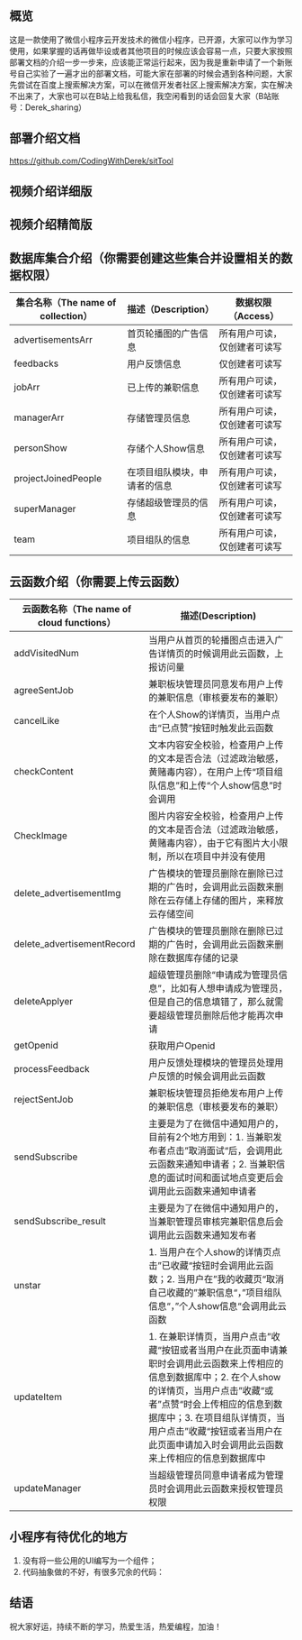 ## 概览

这是一款使用了微信小程序云开发技术的微信小程序，已开源，大家可以作为学习使用，如果掌握的话再做毕设或者其他项目的时候应该会容易一点，只要大家按照部署文档的介绍一步一步来，应该能正常运行起来，因为我是重新申请了一个新账号自己实验了一遍才出的部署文档，可能大家在部署的时候会遇到各种问题，大家先尝试在百度上搜索解决方案，可以在微信开发者社区上搜索解决方案，实在解决不出来了，大家也可以在B站上给我私信，我空闲看到的话会回复大家（B站账号：Derek_sharing）

## 部署介绍文档

https://github.com/CodingWithDerek/sitTool

## 视频介绍详细版



## 视频介绍精简版



## 数据库集合介绍（你需要创建这些集合并设置相关的数据权限）

| 集合名称（The name of collection） | 描述（Description）          | 数据权限（Access）           |
| ---------------------------------- | ---------------------------- | ---------------------------- |
| advertisementsArr                  | 首页轮播图的广告信息         | 所有用户可读，仅创建者可读写 |
| feedbacks                          | 用户反馈信息                 | 仅创建者可读写               |
| jobArr                             | 已上传的兼职信息             | 所有用户可读，仅创建者可读写 |
| managerArr                         | 存储管理员信息               | 所有用户可读，仅创建者可读写 |
| personShow                         | 存储个人Show信息             | 所有用户可读，仅创建者可读写 |
| projectJoinedPeople                | 在项目组队模块，申请者的信息 | 所有用户可读，仅创建者可读写 |
| superManager                       | 存储超级管理员的信息         | 所有用户可读，仅创建者可读写 |
| team                               | 项目组队的信息               | 所有用户可读，仅创建者可读写 |

## 云函数介绍（你需要上传云函数）

| 云函数名称（The name of cloud functions） | 描述(Description)                                            |
| ----------------------------------------- | ------------------------------------------------------------ |
| addVisitedNum                             | 当用户从首页的轮播图点击进入广告详情页的时候调用此云函数，上报访问量 |
| agreeSentJob                              | 兼职板块管理员同意发布用户上传的兼职信息（审核要发布的兼职） |
| cancelLike                                | 在个人Show的详情页，当用户点击“已点赞”按钮时触发此云函数     |
| checkContent                              | 文本内容安全校验，检查用户上传的文本是否合法（过滤政治敏感，黄赌毒内容），在用户上传“项目组队信息”和上传“个人show信息”时会调用 |
| CheckImage                                | 图片内容安全校验，检查用户上传的文本是否合法（过滤政治敏感，黄赌毒内容），由于它有图片大小限制，所以在项目中并没有使用 |
| delete_advertisementImg                   | 广告模块的管理员删除在删除已过期的广告时，会调用此云函数来删除在云存储上存储的图片，来释放云存储空间 |
| delete_advertisementRecord                | 广告模块的管理员删除在删除已过期的广告时，会调用此云函数来删除在数据库存储的记录 |
| deleteApplyer                             | 超级管理员删除“申请成为管理员信息”，比如有人想申请成为管理员，但是自己的信息填错了，那么就需要超级管理员删除后他才能再次申请 |
| getOpenid                                 | 获取用户Openid                                               |
| processFeedback                           | 用户反馈处理模块的管理员处理用户反馈的时候会调用此云函数     |
| rejectSentJob                             | 兼职板块管理员拒绝发布用户上传的兼职信息（审核要发布的兼职） |
| sendSubscribe                             | 主要是为了在微信中通知用户的，目前有2个地方用到：1. 当兼职发布者点击”取消面试“后，会调用此云函数来通知申请者；2. 当兼职信息的面试时间和面试地点变更后会调用此云函数来通知申请者 |
| sendSubscribe_result                      | 主要是为了在微信中通知用户的，当兼职管理员审核完兼职信息后会调用此云函数来通知发布者 |
| unstar                                    | 1. 当用户在个人show的详情页点击”已收藏“按钮时会调用此云函数；2. 当用户在”我的收藏页“取消自己收藏的”兼职信息“，”项目组队信息“，”个人show信息“会调用此云函数 |
| updateItem                                | 1. 在兼职详情页，当用户点击”收藏“按钮或者当用户在此页面申请兼职时会调用此云函数来上传相应的信息到数据库中；2. 在个人show的详情页，当用户点击”收藏“或者”点赞“时会上传相应的信息到数据库中；3. 在项目组队详情页，当用户点击”收藏“按钮或者当用户在此页面申请加入时会调用此云函数来上传相应的信息到数据库中 |
| updateManager                             | 当超级管理员同意申请者成为管理员时会调用此云函数来授权管理员权限 |

## 小程序有待优化的地方

1. 没有将一些公用的UI编写为一个组件；
2. 代码抽象做的不好，有很多冗余的代码：

## 结语

祝大家好运，持续不断的学习，热爱生活，热爱编程，加油！
